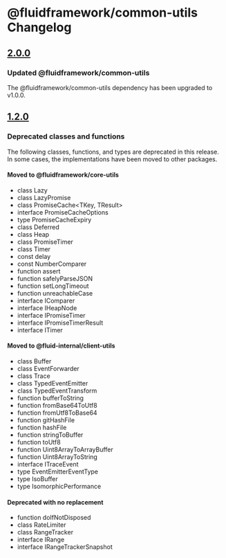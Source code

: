 # @fluidframework/common-utils Changelog

## [2.0.0](https://github.com/microsoft/FluidFramework/releases/tag/common-utils_v2.0.0)

### Updated @fluidframework/common-utils

The @fluidframework/common-utils dependency has been upgraded to v1.0.0.

## [1.2.0](https://github.com/microsoft/FluidFramework/releases/tag/common-utils_v1.2.0)

### Deprecated classes and functions

The following classes, functions, and types are deprecated in this release. In some cases, the implementations have been
moved to other packages.

#### Moved to @fluidframework/core-utils

-   class Lazy<T>
-   class LazyPromise<T>
-   class PromiseCache<TKey, TResult>
-   interface PromiseCacheOptions
-   type PromiseCacheExpiry
-   class Deferred
-   class Heap
-   class PromiseTimer
-   class Timer
-   const delay
-   const NumberComparer
-   function assert
-   function safelyParseJSON
-   function setLongTimeout
-   function unreachableCase
-   interface IComparer
-   interface IHeapNode
-   interface IPromiseTimer
-   interface IPromiseTimerResult
-   interface ITimer

#### Moved to @fluid-internal/client-utils

-   class Buffer
-   class EventForwarder
-   class Trace
-   class TypedEventEmitter
-   class TypedEventTransform
-   function bufferToString
-   function fromBase64ToUtf8
-   function fromUtf8ToBase64
-   function gitHashFile
-   function hashFile
-   function stringToBuffer
-   function toUtf8
-   function Uint8ArrayToArrayBuffer
-   function Uint8ArrayToString
-   interface ITraceEvent
-   type EventEmitterEventType
-   type IsoBuffer
-   type IsomorphicPerformance

#### Deprecated with no replacement

-   function doIfNotDisposed
-   class RateLimiter
-   class RangeTracker
-   interface IRange
-   interface IRangeTrackerSnapshot
